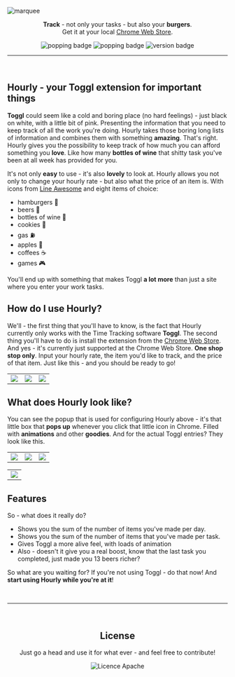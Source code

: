 ![marquee](https://user-images.githubusercontent.com/14088342/145066340-c1f5ff26-3a9d-483c-a333-143d9c620650.png)

<p align="center">
  <p align="center">
		<strong>Track</strong> - not only your tasks - but also your <strong>burgers</strong>.</br>
		Get it at your local <a href="https://chrome.google.com/webstore/detail/let-it-snow/glbcjjncmcgmnjcnijnnakeeccdojipb">Chrome Web Store</a>.
	</p>
  <p align="center">
    <img alt='popping badge' src='https://img.shields.io/chrome-web-store/users/glbcjjncmcgmnjcnijnnakeeccdojipb?color=FFD3B4&style=flat-square' />
    <img alt='popping badge' src='https://img.shields.io/chrome-web-store/stars/glbcjjncmcgmnjcnijnnakeeccdojipb?color=D5ECC2&style=flat-square' />
    <img alt='version badge' src='https://img.shields.io/badge/version-1.0.0-blue.svg?color=98DDCA&style=flat-square' />
  </p>
</div>

<hr><br>

## Hourly - your Toggl extension for important things

**Toggl** could seem like a cold and boring place (no hard feelings) - just black on white, with a little bit of pink. Presenting the information that you need to keep track of all the work you're doing. Hourly takes those boring long lists of information and combines them with something <strong>amazing</strong>. That's right. Hourly gives you the possibility to keep track of how much you can afford something you <strong>love</strong>. Like how many <strong>bottles of wine</strong> that shitty task you've been at all week has provided for you.

It's not only <strong>easy</strong> to use - it's also <strong>lovely</strong> to look at. Hourly allows you not only to change your hourly rate - but also what the price of an item is. With icons from [Line Awesome](https://icons8.com/line-awesome) and eight items of choice:

- hamburgers 🍔
- beers 🍻
- bottles of wine 🍷
- cookies 🍪
- gas ⛽
- apples 🍎
- coffees ☕
- games 🎮

You'll end up with something that makes Toggl **a lot more** than just a site where you enter your work tasks.

## How do I use Hourly?

We'll - the first thing that you'll have to know, is the fact that Hourly currently only works with the Time Tracking software **Toggl**. The second thing you'll have to do is install the extension from the [Chrome Web Store](https://chrome.google.com/webstore/detail/let-it-snow/glbcjjncmcgmnjcnijnnakeeccdojipb). And yes - it's currently just supported at the Chrome Web Store. **One shop stop only**. Input your hourly rate, the item you'd like to track, and the price of that item. Just like this - and you should be ready to go!

<table width="100%">
  <tr>
    <td><img src="https://user-images.githubusercontent.com/14088342/145096637-a066ca6a-2917-4ab9-b81a-06d32c3c3e75.png"></td>
    <td><img src="https://user-images.githubusercontent.com/14088342/145096686-5a25a491-0717-4274-b045-777008ed6a25.png"></td>
    <td><img src="https://user-images.githubusercontent.com/14088342/145096721-e53cb663-0054-4171-bbb0-a62c752e0ad0.png"></td>
  </tr>
 </table>

## What does Hourly look like?

You can see the popup that is used for configuring Hourly above - it's that little box that **pops up** whenever you click that little icon in Chrome. Filled with **animations** and other **goodies**. And for the actual Toggl entries? They look like this.

<table>
  <tr>
    <td><img src="https://user-images.githubusercontent.com/14088342/145066525-1e70d240-abe7-4918-9641-33778c0e0c66.png"></td>
    <td><img src="https://user-images.githubusercontent.com/14088342/145066423-5c3ae7e6-e9a2-4ad9-8d17-d093039f5354.png"></td>
    <td><img src="https://user-images.githubusercontent.com/14088342/145066407-6a399eab-8c8d-4c8b-b505-4d1ebc28fbda.png"></td>
  </tr>
</table>
<table width="100%">
  <tr>
    <td><img src="https://user-images.githubusercontent.com/14088342/145097410-4c821d24-4083-48dc-9b69-a769c5fa84bb.png"></td>
  </tr>
</table>

## Features

So - what does it really do?

- Shows you the sum of the number of items you've made per day.
- Shows you the sum of the number of items that you've made per task.
- Gives Toggl a more alive feel, with loads of animation
- Also - doesn't it give you a real boost, know that the last task you completed, just made you 13 beers richer?

So what are you waiting for? If you're not using Toggl - do that now! And **start using Hourly while you're at it**!

<br>
<hr>
<br>

 <div align="center">
	<h2>License</h2>
	<p>Just go a head and use it for what ever - and feel free to contribute!</p>
  <img alt='Licence Apache' src='https://img.shields.io/github/license/ntwigs/hourly?style=flat-square' />
</div>
